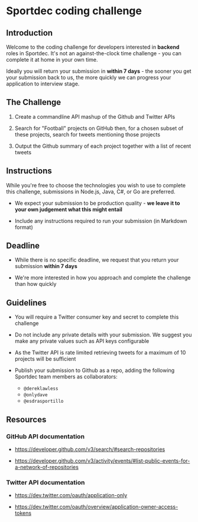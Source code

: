 # Sportdec coding challenge

## Introduction
Welcome to the coding challenge for developers interested in __backend__ roles in Sportdec. It's not an against-the-clock time challenge - you can complete it at home in your own time. 

Ideally you will return your submission in __within 7 days__ - the sooner you get your submission back to us, the more quickly we can progress your application to interview stage.

## The Challenge

1. Create a commandline API mashup of the Github and Twitter APIs

2. Search for "Football" projects on GitHub then, for a chosen subset of these projects, search for tweets mentioning those projects

3. Output the Github summary of each project together with a list of recent tweets

## Instructions

While you're free to choose the technologies you wish to use to complete this challenge, submissions in Node.js, Java, C#, or Go are preferred.

- We expect your submission to be production quality - __we leave it to your own judgement what this might entail__

- Include any instructions required to run your submission (in Markdown format)

## Deadline

- While there is no specific deadline, we request that you return your submission __within 7 days__

- We're more interested in how you approach and complete the challenge than how quickly

## Guidelines

- You will require a Twitter consumer key and secret to complete this challenge 

- Do not include any private details with your submission. We suggest you make any private values such as API keys configurable

- As the Twitter API is rate limited retrieving tweets for a maximum of 10 projects will be sufficient

- Publish your submission to Github as a repo, adding the following Sportdec team members as collaborators:
  - `@dereklawless`
  - `@onlydave`
  - `@esdrasportillo`

## Resources

### GitHub API documentation
- https://developer.github.com/v3/search/#search-repositories

- https://developer.github.com/v3/activity/events/#list-public-events-for-a-network-of-repositories


### Twitter API documentation
- https://dev.twitter.com/oauth/application-only

- https://dev.twitter.com/oauth/overview/application-owner-access-tokens
